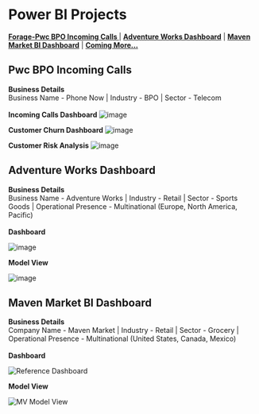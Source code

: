 # Power BI Projects


**[Forage-Pwc BPO Incoming Calls ](https://github.com/iamrgyan/Power_BI/raw/main/Forage_Pwc.pbix)** | **[Adventure Works Dashboard](https://github.com/iamrgyan/Power_BI/raw/main/AdventureWorks.pbix)** | **[Maven Market BI Dashboard](https://github.com/iamrgyan/Power_BI/raw/main/Maven%20Market%20Dashboard.pbix)** | **[Coming More...](https://github.com/iamrgyan)**

## Pwc BPO Incoming Calls
**Business Details**<br/>
Business Name - Phone Now | Industry - BPO | Sector - Telecom<br/>
<br/>
**Incoming Calls Dashboard**
![image](https://github.com/user-attachments/assets/988d9c54-1aeb-4c41-b6e7-b63cde68430b)

**Customer Churn Dashboard**
![image](https://github.com/user-attachments/assets/2fb9b79b-1b0b-4a88-816d-4267f8969fdc)

**Customer Risk Analysis**
![image](https://github.com/user-attachments/assets/0e2db721-9766-43a0-8e4e-3c9d1127296c)


## Adventure Works Dashboard
**Business Details**<br/>
Business Name - Adventure Works | Industry - Retail | Sector - Sports Goods | Operational Presence - Multinational (Europe, North America, Pacific)<br/>
<br/>
**Dashboard**

![image](https://github.com/user-attachments/assets/0094de92-ca2e-421f-9db9-ec2dc92714c5)

**Model View**

![image](https://github.com/user-attachments/assets/dfd1f96f-da76-4cb4-93a5-d0a0e5df0293)



## Maven Market BI Dashboard
**Business Details**<br/>
Company Name - Maven Market | Industry - Retail | Sector - Grocery | Operational Presence - Multinational (United States, Canada, Mexico)<br/>
<br/>
**Dashboard**

![Reference Dashboard](https://github.com/user-attachments/assets/40beed98-d969-4f3e-ac07-c68c1fab324b)

**Model View**

![MV Model View](https://github.com/user-attachments/assets/3a93a382-404e-4806-ba33-3088f1e37419)



